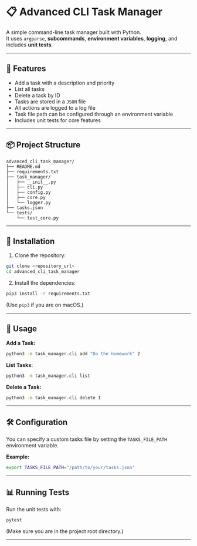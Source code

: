 # 📋 Advanced CLI Task Manager

A simple command-line task manager built with Python.  
It uses `argparse`, **subcommands**, **environment variables**, **logging**, and includes **unit tests**.

---

## 🚀 Features

- Add a task with a description and priority
- List all tasks
- Delete a task by ID
- Tasks are stored in a `JSON` file
- All actions are logged to a log file
- Task file path can be configured through an environment variable
- Includes unit tests for core features

---

## 📦 Project Structure

```plaintext
advanced_cli_task_manager/
├── README.md
├── requirements.txt
├── task_manager/
│   ├── __init__.py
│   ├── cli.py
│   ├── config.py
│   ├── core.py
│   └── logger.py
├── tasks.json
└── tests/
    └── test_core.py
```

---

## 🔧 Installation

1. Clone the repository:

```bash
git clone <repository_url>
cd advanced_cli_task_manager
```

2. Install the dependencies:

```bash
pip3 install -r requirements.txt
```

(Use `pip3` if you are on macOS.)

---

## 💪 Usage

**Add a Task:**
```bash
python3 -m task_manager.cli add "Do the homework" 2
```

**List Tasks:**
```bash
python3 -m task_manager.cli list
```

**Delete a Task:**
```bash
python3 -m task_manager.cli delete 1
```

---

## 🛠️ Configuration

You can specify a custom tasks file by setting the `TASKS_FILE_PATH` environment variable.

**Example:**
```bash
export TASKS_FILE_PATH="/path/to/your/tasks.json"
```

---

## 📊 Running Tests

Run the unit tests with:

```bash
pytest
```

(Make sure you are in the project root directory.)

---
